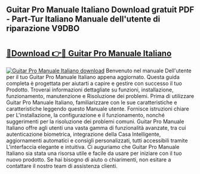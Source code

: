 ## Guitar Pro Manuale Italiano Download gratuit PDF - Part-Tur Italiano Manuale dell'utente di riparazione V9DBO

# <h2><a href="http://dfdadkf.blite.top/?on=Guitar+Pro+Manuale+Italiano">🔗Download 👉🔴 Guitar Pro Manuale Italiano</a></h2>

[![Guitar Pro Manuale Italiano download](https://i.imgur.com/lujVjoI.png)](http://dfdadkf.blite.top/?on=Guitar+Pro+Manuale+Italiano)
Benvenuto nel manuale Dell'utente per il tuo Guitar Pro Manuale Italiano appena aggiornato. Questa guida completa è progettata per aiutarti a capire e gestire con successo il tuo Prodotto. Troverai informazioni dettagliate su funzioni, installazione, funzionamento, manutenzione e Risoluzione dei problemi. Prima di utilizzare Guitar Pro Manuale Italiano, familiarizzare con le sue caratteristiche e caratteristiche leggendo questo Manuale utente. Fornisce istruzioni chiare per L'installazione, la configurazione e il funzionamento, nonché suggerimenti per la risoluzione dei problemi comuni. Guitar Pro Manuale Italiano offre agli utenti una vasta gamma di funzionalità avanzate, tra cui autenticazione biometrica, integrazione della Casa Intelligente, aggiornamenti automatici e consigli personalizzati, tutti accessibili tramite L'interfaccia elegante e intuitiva. Ci auguriamo che Guitar Pro Manuale Italiano sia stata una risorsa utile e facile da usare per iniziare con il tuo nuovo prodotto. Se hai bisogno di aiuto o chiarimenti, non esitare a contattare il nostro team di assistenza clienti.
